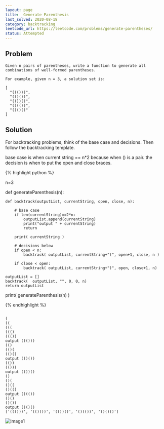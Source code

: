 ```yaml
---
layout: page
title:  Generate Parenthesis
last_solved: 2020-08-18
category: backtracking
leetcode_url: https://leetcode.com/problems/generate-parentheses/
status: Attempted
---
```


Problem
-------

```
Given n pairs of parentheses, write a function to generate all combinations of well-formed parentheses.

For example, given n = 3, a solution set is:

[
  "((()))",
  "(()())",
  "(())()",
  "()(())",
  "()()()"
]

```

Solution
----------

For backtracking problems, think of the base case and decisions. Then follow the backtracking template.

base case is when current string == n*2 because when () is a pair.
the decision is when to put the open and close braces.


{% highlight python %}

n=3

def generateParenthesis(n):
    
    def backtrack(outputList, currentString, open, close, n):

        # base case
        if len(currentString)==2*n:
            outputList.append(currentString)
            print("output " + currentString)
            return

        print( currentString )

        # decisions below
        if open < n:
            backtrack( outputList, currentString+"(", open+1, close, n )

        if close < open:
            backtrack( outputList, currentString+")", open, close+1, n)
            
    outputList = []
    backtrack(  outputList, "", 0, 0, n)
    return outputList
        

print( generateParenthesis(n) )
    

{% endhighlight %}


```

(
((
(((
((()
((())
output ((()))
(()
(()(
(()()
output (()())
(())
(())(
output (())()
()
()(
()((
()(()
output ()(())
()()
()()(
output ()()()
['((()))', '(()())', '(())()', '()(())', '()()()']

```

![image1](https://ibb.co/FBtb6mg)